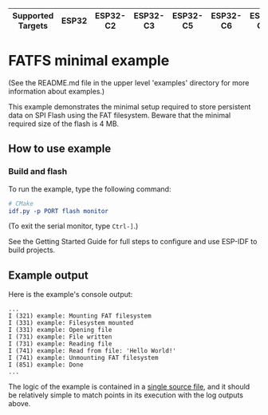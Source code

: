 | Supported Targets | ESP32 | ESP32-C2 | ESP32-C3 | ESP32-C5 | ESP32-C6 | ESP32-C61 | ESP32-H2 | ESP32-H21 | ESP32-H4 | ESP32-P4 | ESP32-S2 | ESP32-S3 |
| ----------------- | ----- | -------- | -------- | -------- | -------- | --------- | -------- | --------- | -------- | -------- | -------- | -------- |

# FATFS minimal example

(See the README.md file in the upper level 'examples' directory for more information about examples.)

This example demonstrates the minimal setup required to store persistent data on SPI Flash using the FAT filesystem.
Beware that the minimal required size of the flash is 4 MB.

## How to use example

### Build and flash

To run the example, type the following command:

```CMake
# CMake
idf.py -p PORT flash monitor
```

(To exit the serial monitor, type ``Ctrl-]``.)

See the Getting Started Guide for full steps to configure and use ESP-IDF to build projects.

## Example output

Here is the example's console output:

```
...
I (321) example: Mounting FAT filesystem
I (331) example: Filesystem mounted
I (331) example: Opening file
I (731) example: File written
I (731) example: Reading file
I (741) example: Read from file: 'Hello World!'
I (741) example: Unmounting FAT filesystem
I (851) example: Done
...
```

The logic of the example is contained in a [single source file](./main/fatfs*getting*started_main.c),
and it should be relatively simple to match points in its execution with the log outputs above.
